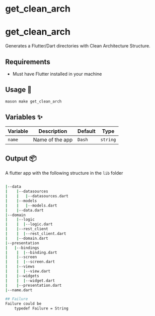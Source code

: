 # get_clean_arch

# get_clean_arch

Generates a Flutter/Dart directories with Clean Architecture Structure.

## Requirements

- Must have Flutter installed in your machine
## Usage 🚀

```sh
mason make get_clean_arch
```

## Variables ✨

| Variable        | Description                | Default                                        | Type     |
| --------------- | -------------------------- | ---------                                      | -------- |
| `name`          | Name of the app            | `Dash`                                    | `string` |

## Output 📦

A flutter app with the following structure in the ```lib``` folder

```sh

|--data
|    |--datasources
|    |   |--datasources.dart
|    |--models
|    |   |--models.dart
|    |--data.dart
|--domain
|    |--logic
|    |  |--logic.dart   
|    |--rest_client
|    |  |--rest_client.dart
|    |--domain.dart
|--presentation
|   |--bindings
|    |  |--binding.dart
|    |--screen
|    |  |--screen.dart
|    |--views
|    |  |--view.dart
|    |--widgets
|    |  |--widget.dart
|    |--presentation.dart
|--name.dart

## Failure
Failure could be 
    typedef Failure = String